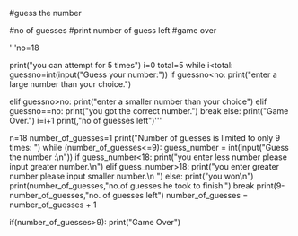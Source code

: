 #guess the number

#no of guesses
#print number of guess left
#game over



'''no=18


print("you can attempt for 5 times")
i=0
total=5
while i<total:
  guessno=int(input("Guess your number:"))
  if guessno<no:
    print("enter a large number than your choice.")
   
  elif guessno>no:
    print("enter a smaller number than your choice")
  elif guessno==no:
    print("you got the correct number.")
    break
  else:
    print("Game Over.")
i=i+1
print(,"no of guesses left")'''

n=18
number_of_guesses=1
print("Number of guesses is limited to only 9 times: ")
while (number_of_guesses<=9):
    guess_number = int(input("Guess the number :\n"))
    if guess_number<18:
        print("you enter less number please input greater number.\n")
    elif guess_number>18:
        print("you enter greater number please input smaller number.\n ")
    else:
        print("you won\n")
        print(number_of_guesses,"no.of guesses he took to finish.")
        break
    print(9-number_of_guesses,"no. of guesses left")
    number_of_guesses = number_of_guesses + 1

if(number_of_guesses>9):
    print("Game Over")

    


